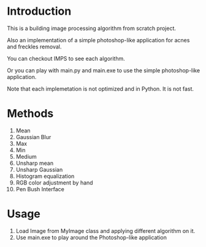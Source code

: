 # Introduction
This is a building image processing algorithm from scratch project.

Also an implementation of a simple photoshop-like application for acnes and freckles removal.

You can checkout IMPS to see each algorithm.

Or you can play with main.py and main.exe to use the simple photoshop-like application.

Note that each implemetation is not optimized and in Python.
It is not fast.

# Methods
1. Mean
2. Gaussian Blur
3. Max
4. Min
5. Medium
6. Unsharp mean
7. Unsharp Gaussian
8. Histogram equalization
9. RGB color adjustment by hand
10. Pen Bush Interface

# Usage
1. Load Image from MyImage class and applying different algorithm on it.
2. Use main.exe to play around the Photoshop-like application

